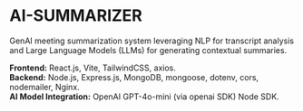 # AI-SUMMARIZER
GenAI meeting summarization system leveraging NLP for transcript analysis and Large Language Models (LLMs) for generating contextual summaries.


**Frontend:** React.js, Vite, TailwindCSS, axios. <br>
**Backend:** Node.js, Express.js, MongoDB, mongoose, dotenv, cors, nodemailer, Nginx. <br>
**AI Model Integration:** OpenAI GPT-4o-mini (via openai SDK) Node SDK. <br>

